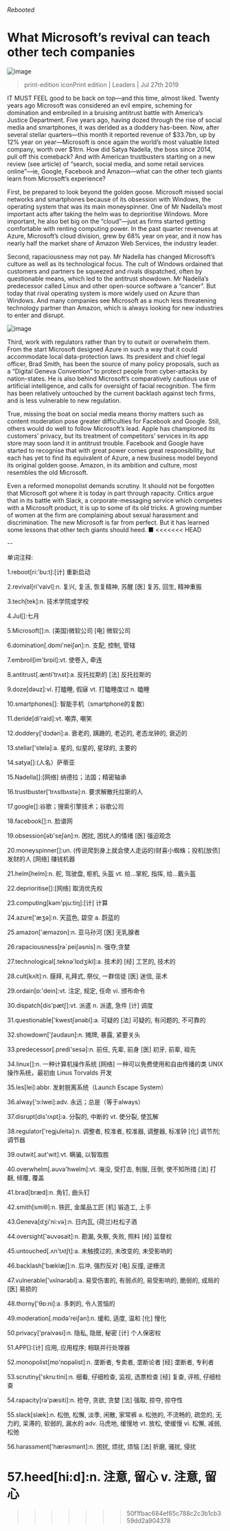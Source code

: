 ###### Rebooted
# What Microsoft’s revival can teach other tech companies 
![image](images/20190727_LDP502.jpg) 
> print-edition iconPrint edition | Leaders | Jul 27th 2019 
IT MUST FEEL good to be back on top—and this time, almost liked. Twenty years ago Microsoft was considered an evil empire, scheming for domination and embroiled in a bruising antitrust battle with America’s Justice Department. Five years ago, having dozed through the rise of social media and smartphones, it was derided as a doddery has-been. Now, after several stellar quarters—this month it reported revenue of $33.7bn, up by 12% year on year—Microsoft is once again the world’s most valuable listed company, worth over $1trn. How did Satya Nadella, the boss since 2014, pull off this comeback? And with American trustbusters starting on a new review (see article) of “search, social media, and some retail services online”—ie, Google, Facebook and Amazon—what can the other tech giants learn from Microsoft’s experience? 
First, be prepared to look beyond the golden goose. Microsoft missed social networks and smartphones because of its obsession with Windows, the operating system that was its main moneyspinner. One of Mr Nadella’s most important acts after taking the helm was to deprioritise Windows. More important, he also bet big on the “cloud”—just as firms started getting comfortable with renting computing power. In the past quarter revenues at Azure, Microsoft’s cloud division, grew by 68% year on year, and it now has nearly half the market share of Amazon Web Services, the industry leader. 
Second, rapaciousness may not pay. Mr Nadella has changed Microsoft’s culture as well as its technological focus. The cult of Windows ordained that customers and partners be squeezed and rivals dispatched, often by questionable means, which led to the antitrust showdown. Mr Nadella’s predecessor called Linux and other open-source software a “cancer”. But today that rival operating system is more widely used on Azure than Windows. And many companies see Microsoft as a much less threatening technology partner than Amazon, which is always looking for new industries to enter and disrupt. 
![image](images/20190727_LDC111.png) 
Third, work with regulators rather than try to outwit or overwhelm them. From the start Microsoft designed Azure in such a way that it could accommodate local data-protection laws. Its president and chief legal officer, Brad Smith, has been the source of many policy proposals, such as a “Digital Geneva Convention” to protect people from cyber-attacks by nation-states. He is also behind Microsoft’s comparatively cautious use of artificial intelligence, and calls for oversight of facial recognition. The firm has been relatively untouched by the current backlash against tech firms, and is less vulnerable to new regulation. 
True, missing the boat on social media means thorny matters such as content moderation pose greater difficulties for Facebook and Google. Still, others would do well to follow Microsoft’s lead. Apple has championed its customers’ privacy, but its treatment of competitors’ services in its app store may soon land it in antitrust trouble. Facebook and Google have started to recognise that with great power comes great responsibility, but each has yet to find its equivalent of Azure, a new business model beyond its original golden goose. Amazon, in its ambition and culture, most resembles the old Microsoft. 
Even a reformed monopolist demands scrutiny. It should not be forgotten that Microsoft got where it is today in part through rapacity. Critics argue that in its battle with Slack, a corporate-messaging service which competes with a Microsoft product, it is up to some of its old tricks. A growing number of women at the firm are complaining about sexual harassment and discrimination. The new Microsoft is far from perfect. But it has learned some lessons that other tech giants should heed. ■ 
<<<<<<< HEAD
-- 
 单词注释:
1.reboot[ri:'bu:t]:[计] 重新启动 
2.revival[ri'vaivl]:n. 复兴, 复活, 恢复精神, 苏醒 [医] 复苏, 回生, 精神重振 
3.tech[tek]:n. 技术学院或学校 
4.Jul[]:七月 
5.Microsoft[]:n. (美国)微软公司 [电] 微软公司 
6.domination[.dɒmi'neiʃәn]:n. 支配, 控制, 管辖 
7.embroil[im'brɒil]:vt. 使卷入, 牵连 
8.antitrust[.ænti'trʌst]:a. 反托拉斯的 [法] 反托拉斯的 
9.doze[dәuz]:vi. 打瞌睡, 假寐 vt. 打瞌睡度过 n. 瞌睡 
10.smartphones[]: 智能手机（smartphone的复数） 
11.deride[di'raid]:vt. 嘲弄, 嘲笑 
12.doddery['dɔdәri]:a. 衰老的, 蹒跚的, 老迈的, 老态龙钟的, 衰迈的 
13.stellar['stelә]:a. 星的, 似星的, 星球的, 主要的 
14.satya[]:(人名）萨蒂亚 
15.Nadella[]:[网络] 纳德拉；法国；精密轴承 
16.trustbuster['trʌstbʌstә]:n. 要求解散托拉斯的人 
17.google[]:谷歌；搜索引擎技术；谷歌公司 
18.facebook[]:n. 脸谱网 
19.obsession[әb'seʃәn]:n. 困扰, 困扰人的情绪 [医] 强迫观念 
20.moneyspinner[]:un. (传说爬到身上就会使人走运的)财喜小蜘蛛；投机[放债]发财的人 [网络] 赚钱机器 
21.helm[helm]:n. 舵, 驾驶盘, 枢机, 头盔 vt. 给...掌舵, 指挥, 给...戴头盔 
22.deprioritise[]:[网络] 取消优先权 
23.computing[kәm'pju:tiŋ]:[计] 计算 
24.azure['æʒә]:n. 天蓝色, 碧空 a. 蔚蓝的 
25.amazon['æmәzɒn]:n. 亚马孙河 [医] 无乳腺者 
26.rapaciousness[rәˊpeiʃәsnis]:n. 强夺;贪婪 
27.technological[.teknә'lɒdʒikl]:a. 技术的 [经] 工艺的, 技术的 
28.cult[kʌlt]:n. 膜拜, 礼拜式, 祭仪, 一群信徒 [医] 迷信, 巫术 
29.ordain[ɒ:'dein]:vt. 注定, 规定, 任命 vi. 颁布命令 
30.dispatch[dis'pætʃ]:vt. 派遣 n. 派遣, 急件 [计] 调度 
31.questionable['kwestʃәnәbl]:a. 可疑的 [法] 可疑的, 有问题的, 不可靠的 
32.showdown['ʃәudaun]:n. 摊牌, 暴露, 紧要关头 
33.predecessor[.predi'sesә]:n. 前任, 先辈, 前身 [医] 初牙, 前辈, 祖先 
34.linux[]:n. 一种计算机操作系统 [网络] 一种可以免费使用和自由传播的类 UNIX 操作系统，最初由 Linus Torvalds 开发 
35.les[lei]:abbr. 发射脱离系统（Launch Escape System） 
36.alway['ɔ:lwei]:adv. 永远；总是（等于always） 
37.disrupt[dis'rʌpt]:a. 分裂的, 中断的 vt. 使分裂, 使瓦解 
38.regulator['regjuleitә]:n. 调整者, 校准者, 校准器, 调整器, 标准钟 [化] 调节剂; 调节器 
39.outwit[.aut'wit]:vt. 瞒骗, 以智取胜 
40.overwhelm[.әuvә'hwelm]:vt. 淹没, 受打击, 制服, 压倒, 使不知所措 [法] 打翻, 倾覆, 覆盖 
41.brad[bræd]:n. 角钉, 曲头钉 
42.smith[smiθ]:n. 铁匠, 金属品工匠 [机] 锻造工, 上手 
43.Geneva[dʒi'ni:vә]:n. 日内瓦, (荷兰)杜松子酒 
44.oversight['әuvәsait]:n. 勘漏, 失察, 失败, 照料 [经] 监督权 
45.untouched[.ʌn'tʌtʃt]:a. 未触摸过的, 未改变的, 未受影响的 
46.backlash['bæklæʃ]:n. 后冲, 强烈反对 [电] 反撞, 逆栅流 
47.vulnerable['vʌlnәrәbl]:a. 易受伤害的, 有弱点的, 易受影响的, 脆弱的, 成局的 [医] 易损的 
48.thorny['θɒ:ni]:a. 多刺的, 令人苦恼的 
49.moderation[.mɒdә'reiʃәn]:n. 缓和, 适度, 温和 [化] 慢化 
50.privacy['praivәsi]:n. 隐私, 隐居, 秘密 [计] 个人保密权 
51.APP[]:[计] 应用, 应用程序; 相联并行处理器 
52.monopolist[mɒ'nɒpәlist]:n. 垄断者, 专卖者, 垄断论者 [经] 垄断者, 专利者 
53.scrutiny['skru:tini]:n. 细看, 仔细检查, 监视, 选票检查 [经] 复查, 评核, 仔细检查 
54.rapacity[rә'pæsiti]:n. 抢夺, 贪欲, 贪婪 [法] 强取, 掠夺, 掠夺性 
55.slack[slæk]:n. 松弛, 松懈, 淡季, 闲散, 家常裤 a. 松弛的, 不流畅的, 疏忽的, 无力的, 呆滞的, 软弱的, 漏水的 adv. 马虎地, 缓慢地 vt. 放松, 使缓慢 vi. 松懈, 减弱, 松弛 
56.harassment['hærәsmәnt]:n. 困扰, 烦扰, 烦恼 [法] 折磨, 骚扰, 侵扰 
57.heed[hi:d]:n. 注意, 留心 v. 注意, 留心 
=======
>>>>>>> 50f1fbac684ef65c788c2c3b1cb359dd2a904378
